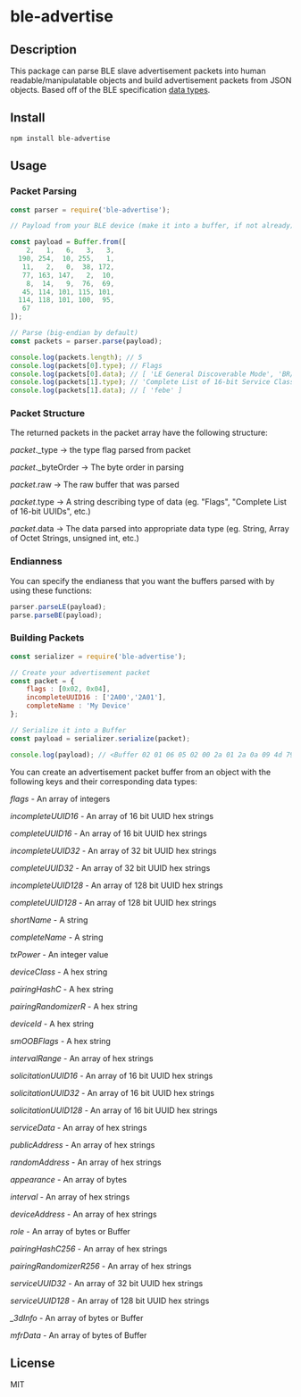 # ble-advertise

## Description

This package can parse BLE slave advertisement packets into human readable/manipulatable objects and build advertisement packets from JSON objects. Based off of the BLE specification [data types](https://www.bluetooth.com/specifications/assigned-numbers/generic-access-profile).

## Install

```
npm install ble-advertise
```

## Usage

### Packet Parsing

```.js
const parser = require('ble-advertise');

// Payload from your BLE device (make it into a buffer, if not already)

const payload = Buffer.from([
    2,   1,   6,   3,   3,
  190, 254,  10, 255,   1,
   11,   2,   0,  38, 172,
   77, 163, 147,   2,  10,
    8,  14,   9,  76,  69,
   45, 114, 101, 115, 101,
  114, 118, 101, 100,  95,
   67
]);

// Parse (big-endian by default)
const packets = parser.parse(payload);

console.log(packets.length); // 5
console.log(packets[0].type); // Flags
console.log(packets[0].data); // [ 'LE General Discoverable Mode', 'BR/EDR Not Supported' ]
console.log(packets[1].type); // 'Complete List of 16-bit Service Class UUIDs'
console.log(packets[1].data); // [ 'febe' ]
```

### Packet Structure

The returned packets in the packet array have the following structure:

*packet*._type -> the type flag parsed from packet

*packet*._byteOrder -> The byte order in parsing

*packet*.raw -> The raw buffer that was parsed

*packet*.type -> A string describing type of data (eg. "Flags", "Complete List of 16-bit UUIDs", etc.)

*packet*.data -> The data parsed into appropriate data type (eg. String, Array of Octet Strings, unsigned int, etc.)

### Endianness

You can specify the endianess that you want the buffers parsed with by using these functions:

```.js
parser.parseLE(payload);
parse.parseBE(payload);
```

### Building Packets

```.js
const serializer = require('ble-advertise');

// Create your advertisement packet
const packet = {
	flags : [0x02, 0x04],
	incompleteUUID16 : ['2A00','2A01'],
	completeName : 'My Device'
};

// Serialize it into a Buffer
const payload = serializer.serialize(packet);

console.log(payload); // <Buffer 02 01 06 05 02 00 2a 01 2a 0a 09 4d 79 20 44 65 76 69 63 65>
```

You can create an advertisement packet buffer from an object with the following keys and their corresponding data types:

*flags* - An array of integers

*incompleteUUID16* - An array of 16 bit UUID hex strings

*completeUUID16* - An array of 16 bit UUID hex strings

*incompleteUUID32* - An array of 32 bit UUID hex strings

*completeUUID32* - An array of 32 bit UUID hex strings

*incompleteUUID128* - An array of 128 bit UUID hex strings

*completeUUID128* - An array of 128 bit UUID hex strings

*shortName* - A string

*completeName* - A string

*txPower* - An integer value

*deviceClass* - A hex string

*pairingHashC* - A hex string

*pairingRandomizerR* - A hex string

*deviceId* - A hex string

*smOOBFlags* - A hex string

*intervalRange* - An array of hex strings

*solicitationUUID16* - An array of 16 bit UUID hex strings

*solicitationUUID32* - An array of 16 bit UUID hex strings

*solicitationUUID128* - An array of 16 bit UUID hex strings

*serviceData* - An array of hex strings

*publicAddress* - An array of hex strings

*randomAddress* - An array of hex strings

*appearance* - An array of bytes

*interval* - An array of hex strings

*deviceAddress* - An array of hex strings

*role* - An array of bytes or Buffer

*pairingHashC256* - An array of hex strings

*pairingRandomizerR256* - An array of hex strings

*serviceUUID32* - An array of 32 bit UUID hex strings

*serviceUUID128* - An array of 128 bit UUID hex strings

*_3dInfo* - An array of bytes or Buffer

*mfrData* - An array of bytes of Buffer

## License

MIT
